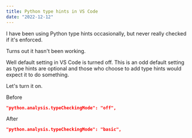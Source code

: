 ```yaml
---
title: Python type hints in VS Code
date: "2022-12-12"
---
```


I have been using Python type hints occasionally, but never really checked if it's enforced.

Turns out it hasn't been working.

Well default setting in VS Code is turned off.
This is an odd default setting as type hints are optional and those who choose to add type hints would expect it to do something.

Let's turn it on.


Before
```json
"python.analysis.typeCheckingMode": "off",
```

After
```json
"python.analysis.typeCheckingMode": "basic",
```
